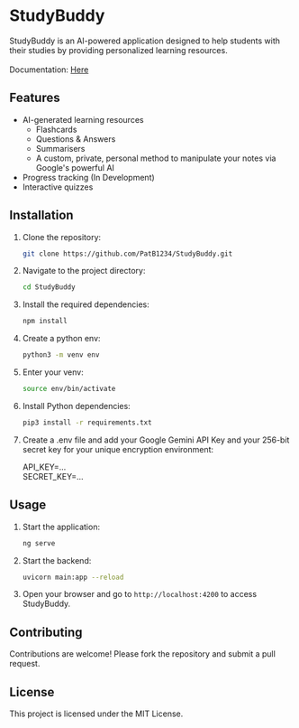 # StudyBuddy

StudyBuddy is an AI-powered application designed to help students with their studies by providing personalized learning resources.
<br/>
<br/>
Documentation: [Here](docs.studdybuddy.app)

## Features

- AI-generated learning resources
  - Flashcards
  - Questions & Answers
  - Summarisers
  - A custom, private, personal method to manipulate your notes via Google's powerful AI
- Progress tracking (In Development)
- Interactive quizzes

## Installation

1. Clone the repository:

    ```bash
    git clone https://github.com/PatB1234/StudyBuddy.git
    ```

2. Navigate to the project directory:

    ```bash
    cd StudyBuddy
    ```

3. Install the required dependencies:

    ```bash
    npm install
    ```

4. Create a python env:

    ```bash
    python3 -m venv env
    ```

5. Enter your venv:

    ```bash
    source env/bin/activate
    ```

6. Install Python dependencies:

    ```bash
    pip3 install -r requirements.txt
    ```

7. Create a .env file and add your Google Gemini API Key and your 256-bit secret key for your unique encryption environment:

    API_KEY=...
    <br/>
    SECRET_KEY=...

## Usage

1. Start the application:

    ```bash
    ng serve
    ```

2. Start the backend:

    ```bash
    uvicorn main:app --reload
    ```

2. Open your browser and go to `http://localhost:4200` to access StudyBuddy.

## Contributing

Contributions are welcome! Please fork the repository and submit a pull request.

## License

This project is licensed under the MIT License.
